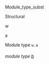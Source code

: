 Module_type_subst

Structural

w

a

Module type `w.a`

<a id="module-type-b"></a>

###### module type [b](Module_type_subst.Structural.module-type-w.module-type-a.module-type-b.md)